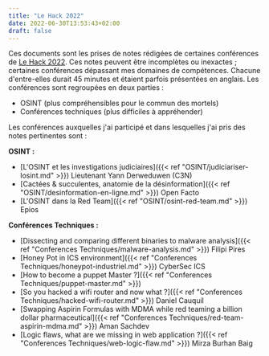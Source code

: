 ```yaml
---
title: "Le Hack 2022"
date: 2022-06-30T13:53:43+02:00
draft: false
---
```


Ces documents sont les prises de notes rédigées de certaines conférences de [Le Hack 2022](https://lehack.org/fr). Ces notes peuvent être incomplètes ou inexactes ; certaines conférences dépassant mes domaines de compétences. Chacune d'entre-elles durait 45 minutes et étaient parfois présentées en anglais. Les conférences sont regroupées en deux parties :
- OSINT (plus compréhensibles pour le commun des mortels)
- Conférences techniques (plus difficiles à appréhender)

Les conférences auxquelles j'ai participé et dans lesquelles j'ai pris des notes pertinentes sont :

**OSINT :**

- [L'OSINT et les investigations judiciaires]({{< ref "OSINT/judiciariser-losint.md" >}}) Lieutenant Yann Derweduwen (C3N)
- [Cactées & succulentes, anatomie de la désinformation]({{< ref "OSINT/desinformation-en-ligne.md" >}}) Open Facto
- [L'OSINT dans la Red Team]({{< ref "OSINT/osint-red-team.md" >}}) Epios

**Conférences Techniques :**

- [Dissecting and comparing different binaries to malware analysis]({{< ref "Conferences Techniques/malware-analysis.md" >}}) Filipi Pires
- [Honey Pot in ICS environment]({{< ref "Conferences Techniques/honeypot-industriel.md" >}}) CyberSec ICS
- [How to become a puppet Master ?]({{< ref "Conferences Techniques/puppet-master.md" >}})
- [So you hacked a wifi router and now what ?]({{< ref "Conferences Techniques/hacked-wifi-router.md" >}}) Daniel Cauquil
- [Swapping Aspirin Formulas with MDMA while red teaming a billion dollar pharmaceutical]({{< ref "Conferences Techniques/red-team-aspirin-mdma.md" >}}) Aman Sachdev
- [Logic flaws, what are we missing in web application ?]({{< ref "Conferences Techniques/web-logic-flaw.md" >}}) Mirza Burhan Baig
